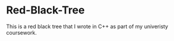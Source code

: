 # Red-Black-Tree

This is a red black tree that I wrote in C++ as part of my univeristy coursework. 
